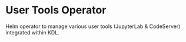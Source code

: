 # User Tools Operator

Helm operator to manage various user tools (JupyterLab & CodeServer) integrated within KDL.
